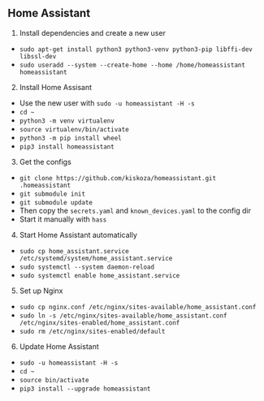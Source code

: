 ## Home Assistant

1. Install dependencies and create a new user
  * `sudo apt-get install python3 python3-venv python3-pip libffi-dev libssl-dev`
  * `sudo useradd --system --create-home --home /home/homeassistant homeassistant`
2. Install Home Assisant
  * Use the new user with `sudo -u homeassistant -H -s`
  * `cd ~`
  * `python3 -m venv virtualenv`
  * `source virtualenv/bin/activate`
  * `python3 -m pip install wheel`
  * `pip3 install homeassistant`
3. Get the configs
  * `git clone https://github.com/kiskoza/homeassistant.git .homeassistant`
  * `git submodule init`
  * `git submodule update`
  * Then copy the `secrets.yaml` and `known_devices.yaml` to the config dir
  * Start it manually with `hass`
4. Start Home Assistant automatically
  * `sudo cp home_assistant.service /etc/systemd/system/home_assistant.service`
  * `sudo systemctl --system daemon-reload`
  * `sudo systemctl enable home_assistant.service`
5. Set up Nginx
  * `sudo cp nginx.conf /etc/nginx/sites-available/home_assistant.conf`
  * `sudo ln -s /etc/nginx/sites-available/home_assistant.conf /etc/nginx/sites-enabled/home_assistant.conf`
  * `sudo rm /etc/nginx/sites-enabled/default`
6. Update Home Assistant
  * `sudo -u homeassistant -H -s`
  * `cd ~`
  * `source bin/activate`
  * `pip3 install --upgrade homeassistant`

